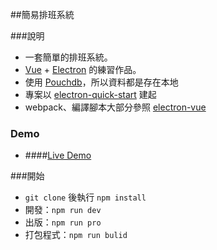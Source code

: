##簡易排班系統

###說明
* 一套簡單的排班系統。
* [Vue](https://github.com/vuejs/vue) + [Electron](https://github.com/electron/electron)
的練習作品。
* 使用 [Pouchdb](https://github.com/pouchdb/pouchdb)，所以資料都是存在本地
* 專案以 [electron-quick-start](https://github.com/electron/electron-quick-start) 建起
* webpack、編譯腳本大部分參照 [electron-vue](https://github.com/SimulatedGREG/electron-vue)

### Demo
* ####[Live Demo]()

###開始
* `git clone` 後執行 `npm install`
* 開發：`npm run dev`
* 出版：`npm run pro`
* 打包程式：`npm run bulid`
